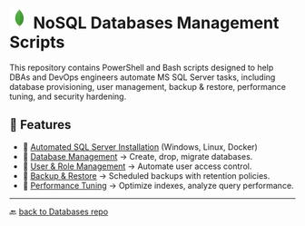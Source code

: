# <img src="../Assets/pics/MongoDB.svg" width="35" alt="MS SQL server management scripts"> NoSQL Databases Management Scripts


This repository contains PowerShell and Bash scripts designed to help DBAs and DevOps engineers automate MS SQL Server tasks, including database provisioning, user management, backup & restore, performance tuning, and security hardening.

## 🚀 Features

- 📂 [Automated SQL Server Installation](./Install/) (Windows, Linux, Docker)
- 📂 [Database Management](./Manage/) → Create, drop, migrate databases.
- 📂 [User & Role Management](./UAC/) → Automate user access control.
- 📂 [Backup & Restore](./Backup/) → Scheduled backups with retention policies.
- 📂 [Performance Tuning](./Perf/) → Optimize indexes, analyze query performance.

---

🔙 [back to Databases repo](../)
